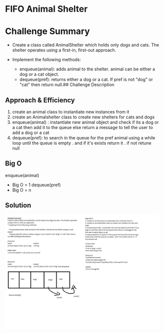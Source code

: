 # FIFO Animal Shelter

# Challenge Summary

* Create a class called AnimalShelter which holds only dogs and cats. The shelter operates using a first-in, first-out approach.
* Implement the following methods:

   * enqueue(animal): adds animal to the shelter. animal can be either a dog or a cat object.
   * dequeue(pref): returns either a dog or a cat. If pref is not "dog" or "cat" then return null.## Challenge Description
<!-- Description of the challenge -->

## Approach & Efficiency

1. create an animal class to instantiate new instances from it 
2. create an Animalshelter class to create new shelters for cats and dogs
3. enqueue(animal) : instantiate new animal object and check if its a dog or a cat then add it to the queue else return a message to tell the user to add a dog or a cat 
4. dequeue(pref): to search in the queue for the pref animal using a while loop until the queue is empty . and  if it's exists return it . if not retune null

## Big O
enqueue(animal)
* Big O = 1
dequeue(pref)
* Big O = n
## Solution

![](../../assest/chal12.png)